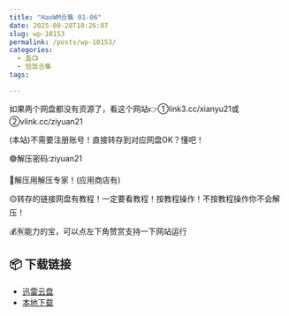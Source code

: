```yaml
---
title: "HaoWM合集 01-06"
date: 2025-08-28T18:26:07
slug: wp-10153
permalink: /posts/wp-10153/
categories:
  - 盖📺
  - 恰饭合集
tags:

---
```


如果两个网盘都没有资源了，看这个网站👉①link3.cc/xianyu21或②vlink.cc/ziyuan21

(本站)不需要注册账号！直接转存到对应网盘OK？懂吧！

🟢解压密码:ziyuan21

🔵解压用解压专家！(应用商店有)

🟡转存的链接网盘有教程！一定要看教程！按教程操作！不按教程操作你不会解压！

💰🈶能力的宝，可以点左下角赞赏支持一下网站运行

## 📦 下载链接
- [迅雷云盘](https://blziyuan21.com/pay-download/10153?key=e1aff72f2b&down_id=0)
- [本地下载](https://blziyuan21.com/pay-download/10153?key=e1aff72f2b&down_id=1)

